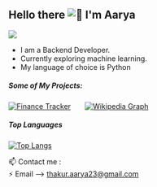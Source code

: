 ## Hello there ![👋](https://user-images.githubusercontent.com/18350557/176309783-0785949b-9127-417c-8b55-ab5a4333674e.gif) I'm Aarya
![](https://komarev.com/ghpvc/?username=rya23&color=0d1117&style=for-the-badge)

- I am a Backend Developer.
- Currently exploring machine learning.
- My language of choice is Python


##### Some of My Projects:



[![Finance Tracker](https://github-readme-stats.vercel.app/api/pin/?username=rya23&repo=Finance-Tracker&theme=dark)](https://github.com/rya23/Finance-Tracker)&nbsp;&nbsp;&nbsp;&nbsp;&nbsp;&nbsp;&nbsp;[![Wikipedia Graph](https://github-readme-stats.vercel.app/api/pin/?username=rya23&repo=wikipedia-graph&theme=dark)](https://github.com/rya23/wikipedia-graph)



##### Top Languages

[![Top Langs](https://github-readme-stats.vercel.app/api/top-langs/?username=rya23&theme=dark)](https://github.com/rya23/github-readme-stats)


📫 Contact me : <br /> 
  ⚡ Email --> thakur.aarya23@gmail.com <br /> 
